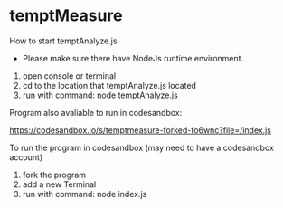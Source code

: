 # temptMeasure

How to start temptAnalyze.js

* Please make sure there have NodeJs runtime environment.

1. open console or terminal
2. cd to the location that temptAnalyze.js located
3. run with command: node temptAnalyze.js 


Program also avaliable to run in codesandbox:

https://codesandbox.io/s/temptmeasure-forked-fo6wnc?file=/index.js

To run the program in codesandbox (may need to have a codesandbox account)

1. fork the program
2. add a new Terminal
3. run with command: node index.js 
